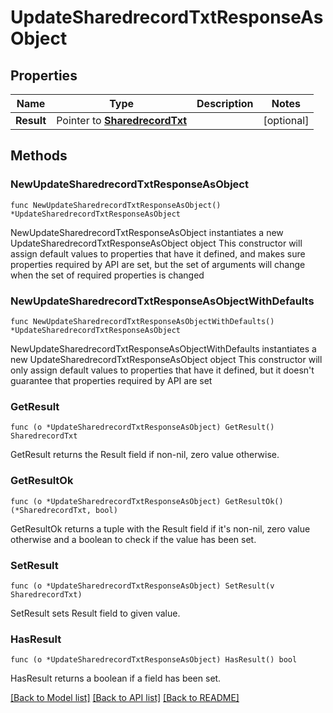 # UpdateSharedrecordTxtResponseAsObject

## Properties

Name | Type | Description | Notes
------------ | ------------- | ------------- | -------------
**Result** | Pointer to [**SharedrecordTxt**](SharedrecordTxt.md) |  | [optional] 

## Methods

### NewUpdateSharedrecordTxtResponseAsObject

`func NewUpdateSharedrecordTxtResponseAsObject() *UpdateSharedrecordTxtResponseAsObject`

NewUpdateSharedrecordTxtResponseAsObject instantiates a new UpdateSharedrecordTxtResponseAsObject object
This constructor will assign default values to properties that have it defined,
and makes sure properties required by API are set, but the set of arguments
will change when the set of required properties is changed

### NewUpdateSharedrecordTxtResponseAsObjectWithDefaults

`func NewUpdateSharedrecordTxtResponseAsObjectWithDefaults() *UpdateSharedrecordTxtResponseAsObject`

NewUpdateSharedrecordTxtResponseAsObjectWithDefaults instantiates a new UpdateSharedrecordTxtResponseAsObject object
This constructor will only assign default values to properties that have it defined,
but it doesn't guarantee that properties required by API are set

### GetResult

`func (o *UpdateSharedrecordTxtResponseAsObject) GetResult() SharedrecordTxt`

GetResult returns the Result field if non-nil, zero value otherwise.

### GetResultOk

`func (o *UpdateSharedrecordTxtResponseAsObject) GetResultOk() (*SharedrecordTxt, bool)`

GetResultOk returns a tuple with the Result field if it's non-nil, zero value otherwise
and a boolean to check if the value has been set.

### SetResult

`func (o *UpdateSharedrecordTxtResponseAsObject) SetResult(v SharedrecordTxt)`

SetResult sets Result field to given value.

### HasResult

`func (o *UpdateSharedrecordTxtResponseAsObject) HasResult() bool`

HasResult returns a boolean if a field has been set.


[[Back to Model list]](../README.md#documentation-for-models) [[Back to API list]](../README.md#documentation-for-api-endpoints) [[Back to README]](../README.md)


